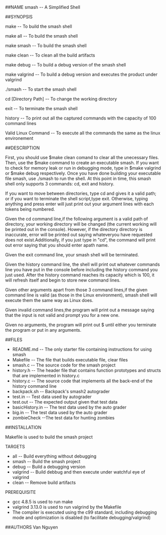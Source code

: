 ##NAME
smash -- A Simplified Shell

##SYNOPSIS

make    -- To build the smash shell

make all   -- To build the smash shell

make smash -- To build the smash shell

make clean -- To clean all the build artifacts

make debug -- To build a debug version of the smash shell

make valgrind -- To build a debug version and executes the product under valgrind
 
./smash -- To start the smash shell

cd [Directory Path] -- To change the working directory 

exit -- To terminate the smash shell

history -- To print out all the captured commands with the capacity of 100 command lines 

Valid Linux Command -- To execute all the commands the same as the linux environement

##DESCRIPTION

First, you should use $make clean comand to clear all the unecessary files. Then, use the $make command to create an executable 
smash. If you want to check for memory leak or run in debugging mode, type in $make valgrind or $make debug respectively.
Once you have done building your executable file smash, use ./smash to run the shell. At this point in time, this smash shell only supports 3 commands: cd, exit and history. 

If you want to move between directories, type cd and gives it a valid path; or if you want to terminate the shell script,type exit.
Otherwise, typing anything and press enter will just print out your argument lines with each tokens being numbered.

Given the cd command line,if the following argument is a valid path of directory, your working directory will be changed (the current
working will be printed out in the console). However, if the directory directory is inaccurate, error will be printed out saying whateveryou have requested does not exist.Additionally, if you just type in "cd", the command will print out error saying that you should enter apath name. 

Given the exit command line, your smash shell will be terminated.

Given the history command line, the shell will print out whatever commands line you have put in the console before including the 
history command you just used. After the history command reaches its capacity which is 100, it will refresh itself and begin to
store new command lines.

Given other arguments apart from those 3 command lines,if the given command line is valid (as those in the Linux environment), smash shell will execute them the same way as Linux does. 

Given invalid command lines,the program will print out a message saying that the input is not valid and prompt you for a new one.  

Given no arguments, the program will print out $ until either you terminate the program or put in any arguments.


##FILES
* README.md -- The only starter file containing instructions for using smash
* Makefile  -- The file that builds executable file, clear files
* smash.c   -- The source code for the smash project
* history.h -- The header file that contains function prototypes and structs that are implemented in history.c
* history.c -- The source code that implements all the back-end of the history command line
* backpack.sh -- Backpack's smash2 autograder
* test.in -- Test data used by autograder
* test.out -- The expected output given that test data
* basicHistory.in -- The test data used by the auto grader
* big.in --   The test data used by the auto grader
* zombieCheck --The test data for hunting zombies

##INSTALLATION

Makefile is used to build the smash project

TARGETS
* all        -- Build everything without debugging
* smash      -- Build the smash project
* debug      -- Build a debugging version
* valgrind   -- Build debbug and then execute under watchful eye of valgrind
* clean      -- Remove build artifacts

PREREQUISITE
* gcc 4.8.5 is used to run make
* valgrind 3.13.0 is used to run valgrind by the Makefile 
* The compiler is executed using the c99 standard, including debugging mode and optimization is disabled (to facilitate debugging/valgrind)

##AUTHORS
Van Nguyen
